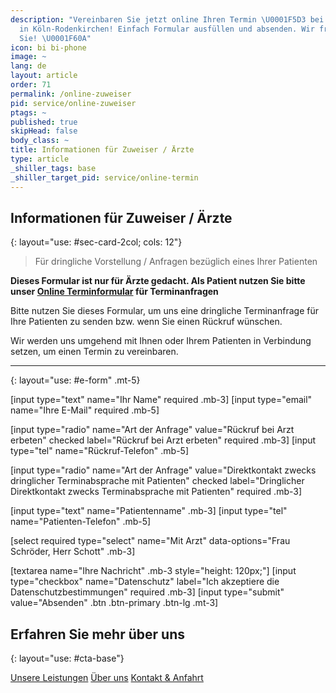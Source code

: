 ```yaml
---
description: "Vereinbaren Sie jetzt online Ihren Termin \U0001F5D3️ bei unserer Praxis
  in Köln-Rodenkirchen! Einfach Formular ausfüllen und absenden. Wir freuen uns auf
  Sie! \U0001F60A"
icon: bi bi-phone
image: ~
lang: de
layout: article
order: 71
permalink: /online-zuweiser
pid: service/online-zuweiser
ptags: ~
published: true
skipHead: false
body_class: ~
title: Informationen für Zuweiser / Ärzte
type: article
_shiller_tags: base
_shiller_target_pid: service/online-termin
---
```

## Informationen für Zuweiser / Ärzte
{: layout="use: #sec-card-2col; cols: 12"}

> Für dringliche Vorstellung / Anfragen bezüglich eines Ihrer Patienten

**Dieses Formular ist nur für Ärzte gedacht. Als Patient nutzen Sie bitte unser [Online Terminformular](/online-termin) für Terminanfragen**



Bitte nutzen Sie dieses Formular, um uns eine dringliche Terminanfrage für Ihre Patienten zu senden bzw. wenn Sie einen Rückruf wünschen. 

Wir werden uns umgehend mit Ihnen oder Ihrem Patienten in Verbindung setzen, um einen Termin zu vereinbaren.

---
{: layout="use: #e-form" .mt-5}

[input type="text"  name="Ihr Name" required .mb-3]
[input type="email" name="Ihre E-Mail" required .mb-5]


[input type="radio" name="Art der Anfrage" value="Rückruf bei Arzt erbeten" checked label="Rückruf bei Arzt erbeten" required .mb-3]
[input type="tel" name="Rückruf-Telefon" .mb-5]

[input type="radio" name="Art der Anfrage" value="Direktkontakt zwecks dringlicher Terminabsprache mit Patienten" checked label="Dringlicher Direktkontakt zwecks Terminabsprache mit Patienten" required .mb-3]

[input type="text" name="Patientenname" .mb-3]
[input type="tel" name="Patienten-Telefon" .mb-5]


[select required type="select" name="Mit Arzt" data-options="Frau Schröder, Herr Schott" .mb-3]


[textarea name="Ihre Nachricht" .mb-3 style="height: 120px;"]
[input type="checkbox" name="Datenschutz" label="Ich akzeptiere die Datenschutzbestimmungen" required .mb-3]
[input type="submit" value="Absenden" .btn .btn-primary .btn-lg .mt-3]



## Erfahren Sie mehr über uns
{: layout="use: #cta-base"}

[Unsere Leistungen](/leistungen) [Über uns](/ueber-uns) [Kontakt & Anfahrt](/kontakt)
